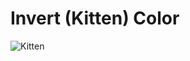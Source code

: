 # Invert (Kitten) Color

![Kitten](https://github.com/DanielBrito/creative-coding-experiments/blob/master/InvertColorFilter/invert-filter.gif)
